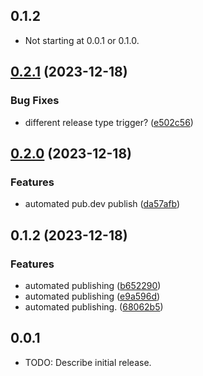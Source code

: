 ## 0.1.2
* Not starting at 0.0.1 or 0.1.0.

## [0.2.1](https://github.com/patrickhammond/patrick_util/compare/v0.2.0...v0.2.1) (2023-12-18)


### Bug Fixes

* different release type trigger? ([e502c56](https://github.com/patrickhammond/patrick_util/commit/e502c5662cd93831a2ec74527c83e96ae1a5034c))

## [0.2.0](https://github.com/patrickhammond/patrick_util/compare/v0.1.2...v0.2.0) (2023-12-18)


### Features

* automated pub.dev publish ([da57afb](https://github.com/patrickhammond/patrick_util/commit/da57afb8363316e24b7350fff0f3a89b6d4371d0))

## 0.1.2 (2023-12-18)


### Features

* automated publishing ([b652290](https://github.com/patrickhammond/patrick_util/commit/b6522907cb6bcbdff1024cb399987e5c40eeef8b))
* automated publishing ([e9a596d](https://github.com/patrickhammond/patrick_util/commit/e9a596ddaa15b404c11bd642267e5b80c85f1d5c))
* automated publishing. ([68062b5](https://github.com/patrickhammond/patrick_util/commit/68062b59afd7bbd365a87eb46545a0fe685c9035))

## 0.0.1

* TODO: Describe initial release.
